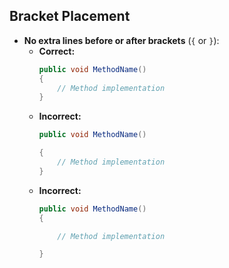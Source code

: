 ## Bracket Placement

- **No extra lines before or after brackets** (`{` or `}`):
  - **Correct:** 
    ```csharp
    public void MethodName()
    {
        // Method implementation
    }
    ```
  - **Incorrect:** 
    ```csharp
    public void MethodName()
    
    {
        // Method implementation
    }
    ```
  - **Incorrect:** 
    ```csharp
    public void MethodName()
    {
    
        // Method implementation
    
    }
    ```
